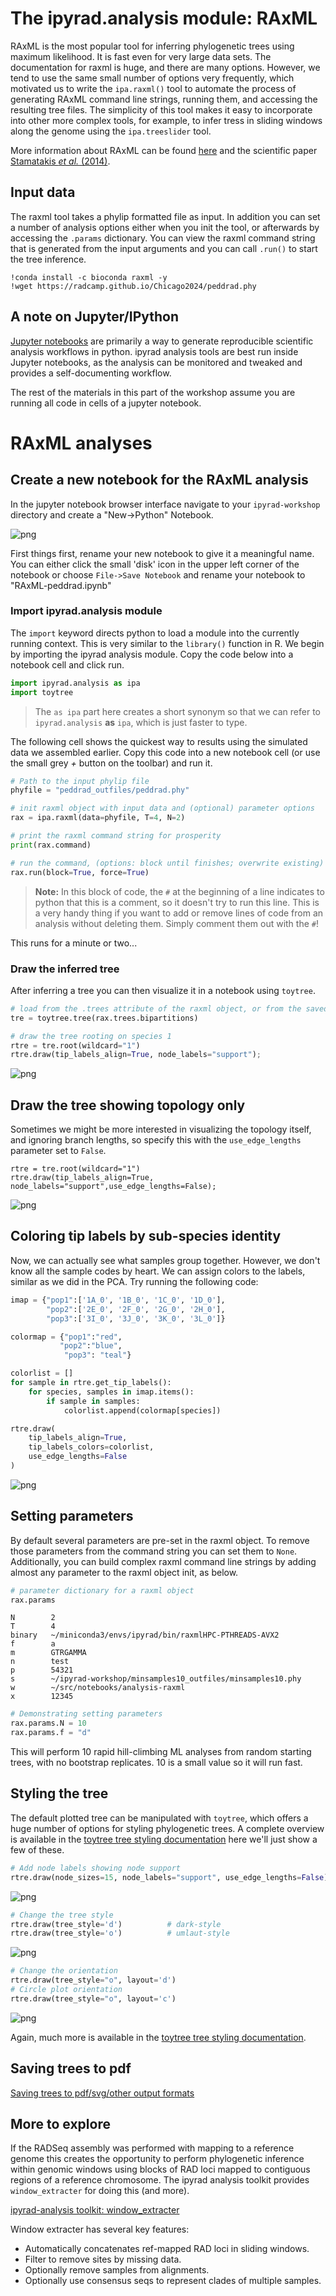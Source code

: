 
# The ipyrad.analysis module: **RAxML**

RAxML is the most popular tool for inferring phylogenetic trees using maximum
likelihood. It is fast even for very large data sets. The documentation for
raxml is huge, and there are many options. However, we tend to use the same small
number of options very frequently, which motivated us to write the `ipa.raxml()`
tool to automate the process of generating RAxML command line strings, running
them, and accessing the resulting tree files. The simplicity of this tool makes
it easy to incorporate into other more complex tools, for example, to infer
tress in sliding windows along the genome using the `ipa.treeslider` tool.

More information about RAxML can be found [here](https://cme.h-its.org/exelixis/web/software/raxml/) and the scientific paper [Stamatakis *et al.* (2014)](https://academic.oup.com/bioinformatics/article/30/9/1312/238053).

## Input data
The raxml tool takes a phylip formatted file as input. In addition you can set
a number of analysis options either when you init the tool, or afterwards by
accessing the `.params` dictionary. You can view the raxml command string that is
generated from the input arguments and you can call `.run()` to start the tree inference.

```
!conda install -c bioconda raxml -y
!wget https://radcamp.github.io/Chicago2024/peddrad.phy
```

## A note on Jupyter/IPython
[Jupyter notebooks](http://jupyter.org/) are primarily a way to generate
reproducible scientific analysis workflows in python. ipyrad analysis tools are
best run inside Jupyter notebooks, as the analysis can be monitored and tweaked
and provides a self-documenting workflow.

The rest of the materials in this part of the workshop assume you are running
all code in cells of a jupyter notebook.

# **RAxML** analyses

## Create a new notebook for the RAxML analysis
In the jupyter notebook browser interface navigate to your `ipyrad-workshop`
directory and create a "New->Python" Notebook.

![png](images/raxml-CreateNotebook.png)

First things first, rename your new notebook to give it a meaningful name. You can
either click the small 'disk' icon in the upper left corner of the notebook or
choose `File->Save Notebook` and rename your notebook to "RAxML-peddrad.ipynb"

### Import ipyrad.analysis module
The `import` keyword directs python to load a module into the currently running
context. This is very similar to the `library()` function in R. We begin by
importing the ipyrad analysis module. Copy the code below into a
notebook cell and click run. 

```python
import ipyrad.analysis as ipa
import toytree
```
> The `as ipa` part here creates a short synonym so that we can refer to
`ipyrad.analysis` **as** `ipa`, which is just faster to type.

The following cell shows the quickest way to results using the simulated data we assembled earlier.
Copy this code into a new notebook cell (or use the small grey *+* button on the toolbar) and run it.

```python
# Path to the input phylip file
phyfile = "peddrad_outfiles/peddrad.phy"

# init raxml object with input data and (optional) parameter options
rax = ipa.raxml(data=phyfile, T=4, N=2)

# print the raxml command string for prosperity
print(rax.command)

# run the command, (options: block until finishes; overwrite existing)
rax.run(block=True, force=True)
```
> **Note:** In this block of code, the `#` at the beginning of a line indicates
to python that this is a comment, so it doesn't try to run this line. This is a
very handy thing if you want to add or remove lines of code from an analysis
without deleting them. Simply comment them out with the `#`!

This runs for a minute or two...

### Draw the inferred tree
After inferring a tree you can then visualize it in a notebook using `toytree`.

```python
# load from the .trees attribute of the raxml object, or from the saved tree file
tre = toytree.tree(rax.trees.bipartitions)

# draw the tree rooting on species 1
rtre = tre.root(wildcard="1")
rtre.draw(tip_labels_align=True, node_labels="support");
```

![png](images/raxml-FirstTree.png)

## Draw the tree showing topology only
Sometimes we might be more interested in visualizing the topology itself,
and ignoring branch lengths, so specify this with the `use_edge_lengths`
parameter set to `False`.
```
rtre = tre.root(wildcard="1")
rtre.draw(tip_labels_align=True, node_labels="support",use_edge_lengths=False);
```

![png](images/raxml-TopologyOnly.png)

## Coloring tip labels by sub-species identity

Now, we can actually see what samples group together. However, we don't know
all the sample codes by heart. We can assign colors to the labels, similar as
we did in the PCA. Try running the following code:

```python
imap = {"pop1":['1A_0', '1B_0', '1C_0', '1D_0'],
        "pop2":['2E_0', '2F_0', '2G_0', '2H_0'],
        "pop3":['3I_0', '3J_0', '3K_0', '3L_0']}

colormap = {"pop1":"red",
           "pop2":"blue",
            "pop3": "teal"}

colorlist = []
for sample in rtre.get_tip_labels():
    for species, samples in imap.items():
        if sample in samples:
            colorlist.append(colormap[species])
```
```python
rtre.draw(
    tip_labels_align=True,
    tip_labels_colors=colorlist,
    use_edge_lengths=False
)
```
![png](images/raxml-ColorTipLabels.png)

## Setting parameters
By default several parameters are pre-set in the raxml object. To remove those
parameters from the command string you can set them to `None`. Additionally, you
can build complex raxml command line strings by adding almost any parameter to
the raxml object init, as below.

```python
# parameter dictionary for a raxml object
rax.params
```
```
N        2                   
T        4                   
binary   ~/miniconda3/envs/ipyrad/bin/raxmlHPC-PTHREADS-AVX2
f        a                   
m        GTRGAMMA            
n        test                
p        54321               
s        ~/ipyrad-workshop/minsamples10_outfiles/minsamples10.phy
w        ~/src/notebooks/analysis-raxml
x        12345   
```

```python
# Demonstrating setting parameters
rax.params.N = 10
rax.params.f = "d"
```
This will perform 10 rapid hill-climbing ML analyses from random starting trees,
with no bootstrap replicates. 10 is a small value so it will run fast.

## Styling the tree
The default plotted tree can be manipulated with `toytree`, which offers a huge
number of options for styling phylogenetic trees. A complete overview is available
in the [toytree tree styling documentation](https://toytree.readthedocs.io/en/latest/8-styling.html)
here we'll just show a few of these.

```python
# Add node labels showing node support
rtre.draw(node_sizes=15, node_labels="support", use_edge_lengths=False)
```

![png](images/raxml-NodeSupport.png)

```python
# Change the tree style
rtre.draw(tree_style='d')          # dark-style
rtre.draw(tree_style='o')          # umlaut-style
```

![png](images/raxml-TreeStyles.png)

```python
# Change the orientation
rtre.draw(tree_style="o", layout='d')
# Circle plot orientation
rtre.draw(tree_style="o", layout='c')
```

![png](images/raxml-TreeLayout.png)

Again, much more is available in the [toytree tree styling documentation](https://toytree.readthedocs.io/en/latest/8-styling.html).

## Saving trees to pdf
[Saving trees to pdf/svg/other output formats](https://toytree.readthedocs.io/en/latest/4-tutorial.html#Drawing:-saving-figures)

## More to explore
If the RADSeq assembly was performed with mapping to a reference genome
this creates the opportunity to perform phylogenetic inference within genomic
windows using blocks of RAD loci mapped to contiguous regions of a reference
chromosome. The ipyrad analysis toolkit provides `window_extracter` for doing
this (and more).

[ipyrad-analysis toolkit: window_extracter](https://ipyrad.readthedocs.io/en/latest/API-analysis/cookbook-window_extracter.html)

Window extracter has several key features:
* Automatically concatenates ref-mapped RAD loci in sliding windows.
* Filter to remove sites by missing data.
* Optionally remove samples from alignments.
* Optionally use consensus seqs to represent clades of multiple samples.
